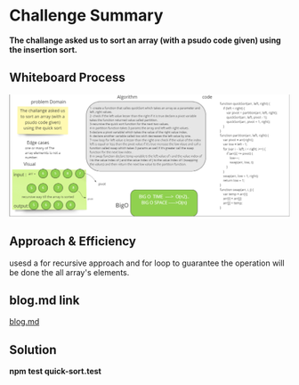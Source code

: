 # Challenge Summary
**The challange asked us to sort an array (with a psudo code given) using the insertion sort.**
## Whiteboard Process
![](./chal28img.png)
## Approach & Efficiency
usesd a for recursive approach and for loop to guarantee the operation will be done the all array's elements. 
## blog.md link
[blog.md]()
## Solution

**npm test quick-sort.test**
